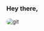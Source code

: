 ### Hey there,
<!-- 🤙 -->

<div align="center">
<!--   <a href="https://github.com/yujiyc"> -->
<!--   <img align="left" height="100em" src="https://github-readme-stats.vercel.app/api/top-langs/?username=yujiyc&layout=compact&langs_count=7&theme=dark"/> -->
  <img align="left" alt="git" style="border-radius:50px;" src="https://thumbs.gfycat.com/BetterAmpleHamster-size_restricted.gif">
</div>

